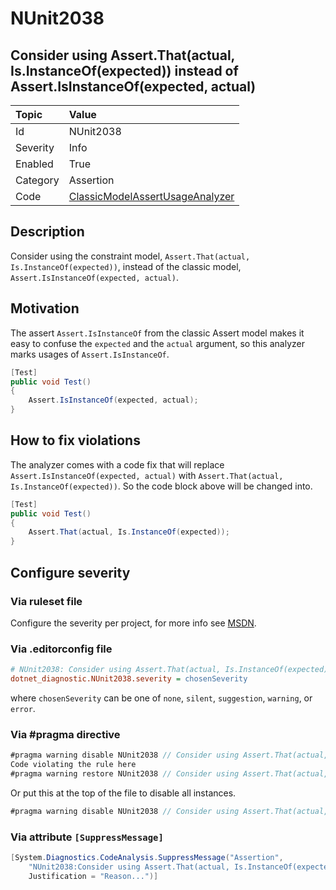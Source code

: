 # NUnit2038

## Consider using Assert.That(actual, Is.InstanceOf(expected)) instead of Assert.IsInstanceOf(expected, actual)

| Topic    | Value
| :--      | :--
| Id       | NUnit2038
| Severity | Info
| Enabled  | True
| Category | Assertion
| Code     | [ClassicModelAssertUsageAnalyzer](https://github.com/nunit/nunit.analyzers/blob/master/src/nunit.analyzers/ClassicModelAssertUsage/ClassicModelAssertUsageAnalyzer.cs)

## Description

Consider using the constraint model, `Assert.That(actual, Is.InstanceOf(expected))`, instead of the classic model, `Assert.IsInstanceOf(expected, actual)`.

## Motivation

The assert `Assert.IsInstanceOf` from the classic Assert model makes it easy to confuse the `expected` and the `actual` argument,
so this analyzer marks usages of `Assert.IsInstanceOf`.

```csharp
[Test]
public void Test()
{
    Assert.IsInstanceOf(expected, actual);
}
```

## How to fix violations

The analyzer comes with a code fix that will replace `Assert.IsInstanceOf(expected, actual)` with
`Assert.That(actual, Is.InstanceOf(expected))`. So the code block above will be changed into.

```csharp
[Test]
public void Test()
{
    Assert.That(actual, Is.InstanceOf(expected));
}
```

<!-- start generated config severity -->
## Configure severity

### Via ruleset file

Configure the severity per project, for more info see [MSDN](https://learn.microsoft.com/en-us/visualstudio/code-quality/using-rule-sets-to-group-code-analysis-rules?view=vs-2022).

### Via .editorconfig file

```ini
# NUnit2038: Consider using Assert.That(actual, Is.InstanceOf(expected)) instead of Assert.IsInstanceOf(expected, actual)
dotnet_diagnostic.NUnit2038.severity = chosenSeverity
```

where `chosenSeverity` can be one of `none`, `silent`, `suggestion`, `warning`, or `error`.

### Via #pragma directive

```csharp
#pragma warning disable NUnit2038 // Consider using Assert.That(actual, Is.InstanceOf(expected)) instead of Assert.IsInstanceOf(expected, actual)
Code violating the rule here
#pragma warning restore NUnit2038 // Consider using Assert.That(actual, Is.InstanceOf(expected)) instead of Assert.IsInstanceOf(expected, actual)
```

Or put this at the top of the file to disable all instances.

```csharp
#pragma warning disable NUnit2038 // Consider using Assert.That(actual, Is.InstanceOf(expected)) instead of Assert.IsInstanceOf(expected, actual)
```

### Via attribute `[SuppressMessage]`

```csharp
[System.Diagnostics.CodeAnalysis.SuppressMessage("Assertion",
    "NUnit2038:Consider using Assert.That(actual, Is.InstanceOf(expected)) instead of Assert.IsInstanceOf(expected, actual)",
    Justification = "Reason...")]
```
<!-- end generated config severity -->
